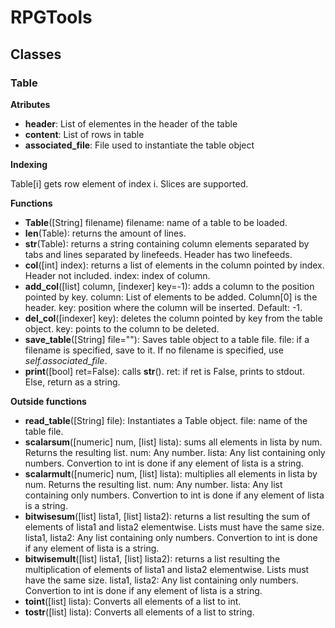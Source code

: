 # RPGTools
## Classes

### Table
**Atributes**

 - __header__: List of elementes in the header of the table
 -  __content__: List of rows in table
 -  __associated_file__: File used to instantiate the table object

**Indexing**
	
Table[i] gets row element of index i. Slices are supported.

**Functions**

- __Table__([String] filename)
	filename: name of a table to be loaded.
- __len__(Table): returns the amount of lines.
- __str__(Table): returns a string containing column elements separated by tabs and lines separated by linefeeds. Header has two linefeeds.
- __col__([int] index): returns a list of elements in the column pointed by index. Header not included.
	index: index of column.
- __add_col__([list] column, [indexer] key=-1): adds a column to the position pointed by key.
	column: List of elements to be added. Column[0] is the header.
	key: position where the column will be inserted. Default: -1.
- __del_col__([indexer] key): deletes the column pointed by key from the table object.
	key: points to the column to be deleted.	
- __save_table__([String] file=""): Saves table object to a table file.
	 file: if a filename is specified, save to it. If no filename is specified, use *self.associated_file*.
- __print__([bool] ret=False): calls __str__().
	ret: if ret is False, prints to stdout. Else, return as a string.

**Outside functions**

- __read_table__([String] file): Instantiates a Table object.
	file: name of the table file.
- __scalarsum__([numeric] num, [list] lista): sums all elements in lista by num. Returns the resulting list.
	num: Any number.
	lista: Any list containing only numbers. Convertion to int is done if any element of lista is a string.
- __scalarmult__([numeric] num, [list] lista): multiplies all elements in lista by num. Returns the resulting list.
	num: Any number.
	lista: Any list containing only numbers. Convertion to int is done if any element of lista is a string.
- __bitwisesum__([list] lista1, [list] lista2): returns a list resulting the sum of elements of lista1 and lista2 elementwise. Lists must have the same size.
	lista1, lista2: Any list containing only numbers. Convertion to int is done if any element of lista is a string.
- __bitwisemult__([list] lista1, [list] lista2): returns a list resulting the multiplication of elements of lista1 and lista2 elementwise. Lists must have the same size.
	lista1, lista2: Any list containing only numbers. Convertion to int is done if any element of lista is a string.
- __toint__([list] lista): Converts all elements of a list to int.
- __tostr__([list] lista): Converts all elements of a list to string.
